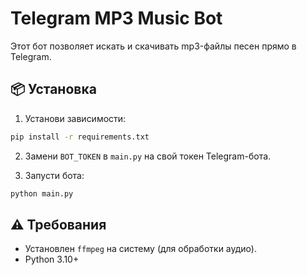 # Telegram MP3 Music Bot

Этот бот позволяет искать и скачивать mp3-файлы песен прямо в Telegram.

## 📦 Установка

1. Установи зависимости:

```bash
pip install -r requirements.txt
```

2. Замени `BOT_TOKEN` в `main.py` на свой токен Telegram-бота.

3. Запусти бота:

```bash
python main.py
```

## ⚠️ Требования

- Установлен `ffmpeg` на систему (для обработки аудио).
- Python 3.10+

